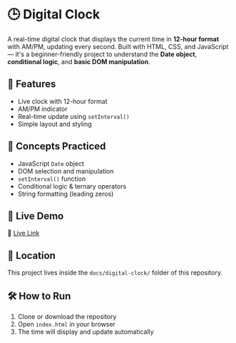 # 🕒 Digital Clock

A real-time digital clock that displays the current time in **12-hour format** with AM/PM, updating every second. Built with HTML, CSS, and JavaScript — it's a beginner-friendly project to understand the **Date object**, **conditional logic**, and **basic DOM manipulation**.

## 📌 Features

- Live clock with 12-hour format
- AM/PM indicator
- Real-time update using `setInterval()`
- Simple layout and styling

## 🧠 Concepts Practiced

- JavaScript `Date` object
- DOM selection and manipulation
- `setInterval()` function
- Conditional logic & ternary operators
- String formatting (leading zeros)

## 🚀 Live Demo

🔗 [Live Link](https://aayushaggarwal06.github.io/JavaScript_Mini_Projects/digital-clock/)

## 📂 Location

This project lives inside the `docs/digital-clock/` folder of this repository.

## 🛠️ How to Run

1. Clone or download the repository
2. Open `index.html` in your browser
3. The time will display and update automatically
